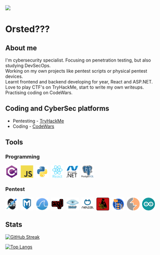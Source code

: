 <img src="https://github.com/Orstedus/orstedus/blob/main/shell.gif?raw=true" width="400"/>
<img src="https://komarev.com/ghpvc/?username=orstedus&style=flat-square&color=blue" alt=""/>



# Orsted???
## About me
I'm cybersecurity specialist. Focusing on penetration testing, but also studying DevSecOps. \
Working on my own projects like pentest scripts or physical pentest devices. \
Learnt frontend and backend developing for year, React and ASP.NET. \
Love to play CTF's on TryHackMe, start to write my own writeups. \
Practising coding on CodeWars.

## Coding and CyberSec platforms
- Pentesting - [TryHackMe](https://tryhackme.com/p/xxvatka)
- Coding - [CodeWars](https://www.codewars.com/users/Orstedus/stats)

## Tools
### Programming
<div>
    <img src="https://github.com/devicons/devicon/blob/master/icons/csharp/csharp-original.svg" title="C#" alt="C#" width="40" height="40"/>&nbsp;
    <img src="https://github.com/devicons/devicon/blob/master/icons/javascript/javascript-original.svg" title="JS" alt="JS" width="40" height="40"/>&nbsp;
    <img src="https://github.com/devicons/devicon/blob/master/icons/python/python-original.svg" title="Python" alt="Python" width="40" height="40"/>&nbsp;
    <img src="https://github.com/devicons/devicon/blob/master/icons/react/react-original-wordmark.svg" title="React" alt="React" width="40" height="40"/>&nbsp;
    <img src="https://github.com/devicons/devicon/blob/master/icons/dot-net/dot-net-original-wordmark.svg" title=".NET" alt=".NET" width="40" height="40"/>&nbsp;
    <img src="https://github.com/devicons/devicon/blob/master/icons/postgresql/postgresql-original-wordmark.svg" title="Python" alt="Python" width="40" height="40"/>&nbsp;
</div>

### Pentest
<div>
    <img src="https://github.com/Orstedus/orstedus/blob/main/pentest-icons/aircrack-ng.png" title="AC-NG" alt="AC-NG" width="40" height="40"/>&nbsp;
    <img src="https://github.com/Orstedus/orstedus/blob/main/pentest-icons/metasploit-logo.png" title="MetaSploit" alt="MetaSploit" width="40" height="40"/>&nbsp;
    <img src="https://github.com/Orstedus/orstedus/blob/main/pentest-icons/wireshark.png" title="Wireshark" alt="Wireshark" width="40" height="40"/>&nbsp;
    <img src="https://github.com/Orstedus/orstedus/blob/main/pentest-icons/sqlmap.png" title="SQLMap" alt="SQLMap" width="40" height="40"/>&nbsp;
    <img src="https://github.com/Orstedus/orstedus/blob/main/pentest-icons/nmap.png" title="Nmap" alt="Nmap" width="40" height="40"/>&nbsp;
    <img src="https://github.com/Orstedus/orstedus/blob/main/pentest-icons/nc.png" title="netcat" alt="netcat" width="40" height="40"/>&nbsp;
    <img src="https://github.com/Orstedus/orstedus/blob/main/pentest-icons/john.png" title="JTR" alt="JTR" width="40" height="40"/>&nbsp;
    <img src="https://github.com/Orstedus/orstedus/blob/main/pentest-icons/dirbuster.png" title="DirBuster" alt="DirBuster" width="40" height="40"/>&nbsp;
    <img src="https://github.com/Orstedus/orstedus/blob/main/pentest-icons/burpsuite.png" title="BS" alt="BS" width="40" height="40"/>&nbsp;
    <img src="https://github.com/Orstedus/orstedus/blob/main/pentest-icons/arduino.png" title="Arduino" alt="Arduino" width="40" height="40"/>&nbsp;
</div>

## Stats
[![GitHub Streak](http://github-readme-streak-stats.herokuapp.com?user=orstedus&theme=tokyonight)](https://git.io/streak-stats)

[![Top Langs](https://github-readme-stats.vercel.app/api/top-langs/?username=orstedus&layout=compact&theme=vision-friendly-dark)](https://github.com/anuraghazra/github-readme-stats)